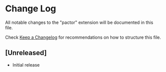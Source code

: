 # Change Log

All notable changes to the "pactor" extension will be documented in this file.

Check [Keep a Changelog](http://keepachangelog.com/) for recommendations on how to structure this file.

## [Unreleased]

- Initial release